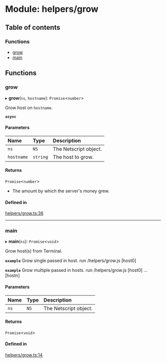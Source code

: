 # Module: helpers/grow

## Table of contents

### Functions

- [grow](../wiki/helpers.grow#grow)
- [main](../wiki/helpers.grow#main)

## Functions

### grow

▸ **grow**(`ns`, `hostname`): `Promise`<`number`\>

Grow host on `hostname`.

**`async`**

#### Parameters

| Name | Type | Description |
| :------ | :------ | :------ |
| `ns` | `NS` | The Netscript object. |
| `hostname` | `string` | The host to grow. |

#### Returns

`Promise`<`number`\>

- The amount by which the server's money grew.

#### Defined in

[helpers/grow.ts:36](https://github.com/vladzaharia/bitburner/blob/9963ca2/src/helpers/grow.ts#L36)

___

### main

▸ **main**(`ns`): `Promise`<`void`\>

Grow host(s) from Terminal.

**`example`** Grow single passed in host.
run /helpers/grow.js [host0]

**`example`** Grow multiple passed in hosts.
run /helpers/grow.js [host0] ... [hostn]

#### Parameters

| Name | Type | Description |
| :------ | :------ | :------ |
| `ns` | `NS` | The Netscript object. |

#### Returns

`Promise`<`void`\>

#### Defined in

[helpers/grow.ts:14](https://github.com/vladzaharia/bitburner/blob/9963ca2/src/helpers/grow.ts#L14)
